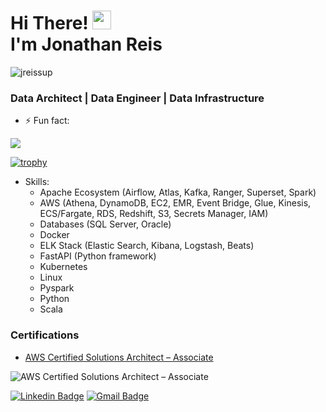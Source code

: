 <h1 align="left">Hi There! <img src="https://raw.githubusercontent.com/kaueMarques/kaueMarques/master/hi.gif" width="30px"> <br>I'm Jonathan Reis</h1>
<p align="left"> <img src="https://komarev.com/ghpvc/?username=jreissup" alt="jreissup" /> </p>
<h3 align="left">Data Architect | Data Engineer | Data Infrastructure </h3>

- ⚡ Fun fact:

<span>
  <img align="center" src="https://github-readme-stats.vercel.app/api?username=jreissup&count_private=true&show_icons=true" />
</span>

[![trophy](https://github-profile-trophy.vercel.app/?username=jreissup)]()

- Skills:
  - Apache Ecosystem (Airflow, Atlas, Kafka, Ranger, Superset, Spark)
  - AWS (Athena, DynamoDB, EC2, EMR, Event Bridge, Glue, Kinesis, ECS/Fargate, RDS, Redshift, S3, Secrets Manager, IAM)
  - Databases (SQL Server, Oracle)
  - Docker
  - ELK Stack (Elastic Search, Kibana, Logstash, Beats)
  - FastAPI (Python framework)
  - Kubernetes
  - Linux
  - Pyspark
  - Python
  - Scala


<h3 align="left">Certifications</h3>

- [AWS Certified Solutions Architect – Associate](https://www.credly.com/badges/10c4d7e6-425b-4938-ac47-8e2e7dc40e72/public_url)

![AWS Certified Solutions Architect – Associate](https://s3.amazonaws.com/tekchain.com.br/assets/certification_badge/jreissup/aws-solutions-architect-associate.png)


[![Linkedin Badge](https://img.shields.io/badge/-Jonathan-blue?style=flat-square&logo=Linkedin&logoColor=white&link=https://www.linkedin.com/in/jreissup/)](https://www.linkedin.com/in/jreissup/) 
[![Gmail Badge](https://img.shields.io/badge/-jreissup@gmail.com-c14438?style=flat-square&logo=Gmail&logoColor=white&link=mailto:jreissup@gmail.com)](mailto:jreissup@gmail.com)

<!--
**jreissup/jreissup** is a ✨ _special_ ✨ repository because its `README.md` (this file) appears on your GitHub profile.

Here are some ideas to get you started:

- 🔭 I’m currently working on ...
- 🌱 I’m currently learning ...
- 👯 I’m looking to collaborate on ...
- 🤔 I’m looking for help with ...
- 💬 Ask me about ...
- 📫 How to reach me: ...
- 😄 Pronouns: ...
- ⚡ Fun fact: ...
-->
